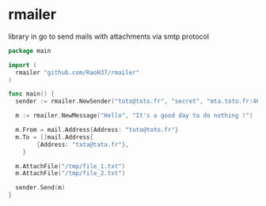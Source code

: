 # rmailer
library in go to send mails with attachments via smtp protocol

```go
package main

import (
  rmailer "github.com/RaoH37/rmailer"
)

func main() {
  sender := rmailer.NewSender("toto@toto.fr", "secret", "mta.toto.fr:465")

  m := rmailer.NewMessage("Hello", "It's a good day to do nothing !")

  m.From = mail.Address{Address: "toto@toto.fr"}
  m.To = []mail.Address{
		{Address: "tata@tata.fr"},
	}

  m.AttachFile("/tmp/file_1.txt")
  m.AttachFile("/tmp/file_2.txt")

  sender.Send(m)
}
```
